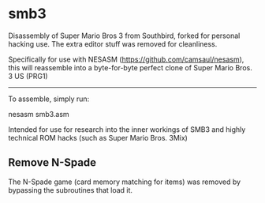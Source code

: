 # smb3
Disassembly of Super Mario Bros 3 from Southbird, forked for personal hacking use. The extra editor stuff was removed for cleanliness.

Specifically for use with NESASM (https://github.com/camsaul/nesasm), this will reassemble into a byte-for-byte perfect clone of Super Mario Bros. 3 US (PRG1)

-------------

To assemble, simply run:

nesasm smb3.asm

Intended for use for research into the inner workings of SMB3 and highly technical ROM hacks (such as Super Mario Bros. 3Mix)

## Remove N-Spade

The N-Spade game (card memory matching for items) was removed by bypassing the subroutines that load it.